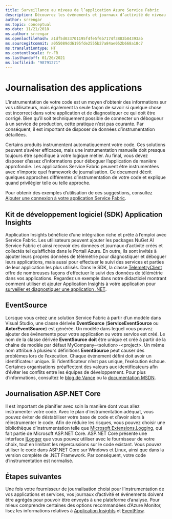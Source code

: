 ```yaml
---
title: Surveillance au niveau de l’application Azure Service Fabric
description: Découvrez les événements et journaux d’activité de niveau application et service utilisés pour surveiller et diagnostiquer les clusters Azure Service Fabric.
author: srrengar
ms.topic: conceptual
ms.date: 11/21/2018
ms.author: srrengar
ms.openlocfilehash: a1df5d033701195f4fe5f6b7174f3883b84393ab
ms.sourcegitcommit: a055089dd6195fde2555b27a84ae052b668a18c7
ms.translationtype: HT
ms.contentlocale: fr-FR
ms.lasthandoff: 01/26/2021
ms.locfileid: "98791271"
---
```

# <a name="application-logging"></a>Journalisation des applications

L’instrumentation de votre code est un moyen d’obtenir des informations sur vos utilisateurs, mais également la seule façon de savoir si quelque chose est incorrect dans votre application et de diagnostiquer ce qui doit être corrigé. Bien qu’il soit techniquement possible de connecter un débogueur à un service de production, cette pratique n’est pas courante. Par conséquent, il est important de disposer de données d’instrumentation détaillées.

Certains produits instrumentent automatiquement votre code. Ces solutions peuvent s’avérer efficaces, mais une instrumentation manuelle doit presque toujours être spécifique à votre logique métier. Au final, vous devez disposer d’assez d’informations pour déboguer l’application de manière approfondie. Les applications Service Fabric peuvent être instrumentées avec n’importe quel framework de journalisation. Ce document décrit quelques approches différentes d’instrumentation de votre code et explique quand privilégier telle ou telle approche. 

Pour obtenir des exemples d’utilisation de ces suggestions, consultez [Ajouter une connexion à votre application Service Fabric](service-fabric-how-to-diagnostics-log.md).

## <a name="application-insights-sdk"></a>Kit de développement logiciel (SDK) Application Insights

Application Insights bénéficie d’une intégration riche et prête à l’emploi avec Service Fabric. Les utilisateurs peuvent ajouter les packages NuGet AI Service Fabric et ainsi recevoir des données et journaux d’activité créés et collectés tel qu’affichés dans le Portail Azure. En outre, ils sont invités à ajouter leurs propres données de télémétrie pour diagnostiquer et déboguer leurs applications, mais aussi pour effectuer le suivi des services et parties de leur application les plus utilisés. Dans le SDK, la classe [TelemetryClient](/dotnet/api/microsoft.applicationinsights.telemetryclient) offre de nombreuses façons d’effectuer le suivi des données de télémétrie dans vos applications. Regardez un exemple dans notre didacticiel montrant comment utiliser et ajouter Application Insights à votre application pour [surveiller et diagnostiquer une application .NET](service-fabric-tutorial-monitoring-aspnet.md).

## <a name="eventsource"></a>EventSource

Lorsque vous créez une solution Service Fabric à partir d’un modèle dans Visual Studio, une classe dérivée **EventSource** (**ServiceEventSource** ou **ActorEventSource**) est générée. Un modèle dans lequel vous pouvez ajouter des événements pour votre application ou votre service est créé. Le nom de la classe dérivée **EventSource** **doit** être unique et créé à partir de la chaîne de modèle par défaut MyCompany-&lt;solution&gt;-&lt;project&gt;. Un même nom attribué à plusieurs définitions **EventSource** peut causer des problèmes lors de l’exécution. Chaque événement défini doit avoir un identificateur unique. Si l’identificateur n’est pas unique, l’exécution échoue. Certaines organisations préaffectent des valeurs aux identificateurs afin d’éviter les conflits entre les équipes de développement. Pour plus d’informations, consultez le [blog de Vance](/archive/blogs/vancem/introduction-tutorial-logging-etw-events-in-c-system-diagnostics-tracing-eventsource) ou la [documentation MSDN](/previous-versions/msp-n-p/dn774985(v=pandp.20)).

## <a name="aspnet-core-logging"></a>Journalisation ASP.NET Core

Il est important de planifier avec soin la manière dont vous allez instrumenter votre code. Avec le plan d’instrumentation adéquat, vous pouvez éviter de déstabiliser votre base de code et d’avoir alors à réinstrumenter le code. Afin de réduire les risques, vous pouvez choisir une bibliothèque d’instrumentation telle que [Microsoft.Extensions.Logging](https://www.nuget.org/packages/Microsoft.Extensions.Logging/), qui fait partie de Microsoft ASP.NET Core. ASP.NET Core présente une interface [ILogger](/dotnet/api/microsoft.extensions.logging.ilogger) que vous pouvez utiliser avec le fournisseur de votre choix, tout en limitant les répercussions sur le code existant. Vous pouvez utiliser le code dans ASP.NET Core sur Windows et Linux, ainsi que dans la version complète de .NET Framework. Par conséquent, votre code d’instrumentation est normalisé.

## <a name="next-steps"></a>Étapes suivantes

Une fois votre fournisseur de journalisation choisi pour l’instrumentation de vos applications et services, vos journaux d’activité et événements doivent être agrégés pour pouvoir être envoyés à une plateforme d’analyse. Pour mieux comprendre certaines des options recommandées d’Azure Monitor, lisez les informations relatives à [Application Insights](service-fabric-diagnostics-event-analysis-appinsights.md) et [EventFlow](service-fabric-diagnostics-event-aggregation-eventflow.md).
